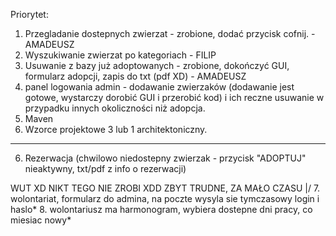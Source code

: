 Priorytet:
1. Przegladanie dostepnych zwierzat - zrobione, dodać przycisk cofnij. - AMADEUSZ
2. Wyszukiwanie zwierzat po kategoriach - FILIP
3. Usuwanie z bazy już adoptowanych - zrobione, dokończyć GUI, formularz adopcji, zapis do txt (pdf XD) - AMADEUSZ
4. panel logowania admin - dodawanie zwierzaków (dodawanie jest gotowe, wystarczy dorobić GUI i przerobić kod) i ich reczne usuwanie w przypadku innych okoliczności niż adopcja.
5. Maven
6. Wzorce projektowe 3 lub 1 architektoniczny.

---------------------------
6. Rezerwacja (chwilowo niedostepny zwierzak - przycisk "ADOPTUJ" nieaktywny, txt/pdf z info o rezerwacji)


WUT XD NIKT TEGO NIE ZROBI XDD ZBYT TRUDNE, ZA MAŁO CZASU \|/
7. wolontariat, formularz do admina, na poczte wysyla sie tymczasowy login i haslo* 
8. wolontariusz ma harmonogram, wybiera dostepne dni pracy, co miesiac nowy*
